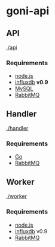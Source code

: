 # goni-api

## API

[./api](./api)

### Requirements
* [node.js](https://nodejs.org)
* [influxdb](https://influxdata.com/) **v0.9**
* [MySQL](https://www.mysql.com/)
* [RabbitMQ](https://www.rabbitmq.com/)

## Handler

[./handler](./handler)

### Requirements
* [Go](https://golang.org/)
* [RabbitMQ](https://www.rabbitmq.com/)

## Worker

[./worker](./worker)

### Requirements
* [node.js](https://nodejs.org)
* [influxdb](https://influxdata.com/) v0.9
* [RabbitMQ](https://www.rabbitmq.com/)
